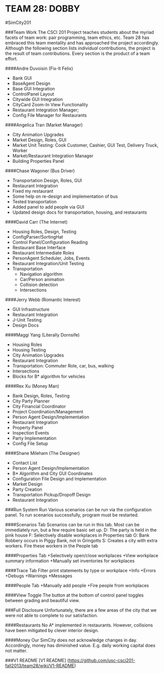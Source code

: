 TEAM 28: DOBBY
=======
#SimCity201

###Team Work
The CSCI 201 Project teaches students about the myriad facets of team work: pair programming, team ethics, etc. Team 28 has embraced this team mentality and has approached the project accordingly. Although the following section lists _individual_ contributions, the project is the result of team contributions. Every section is the product of a team effort.

####Andre Duvoisin	(Fix-It Felix)
* Bank GUI
* BaseAgent Design
* Base GUI Integration
* ControlPanel Layout
* Citywide GUI Integration
* CityCard Zoom-In View Functionality
* Restaurant Integration Manager;
* Config File Manager for Restaurants

####Angelica Tran	(Market Manager)
* City Animation Upgrades
* Market Design, Roles, GUI
* Market Unit Testing: Cook Customer, Cashier, GUI Test, Delivery Truck, Worker
* Market/Restaurant Integration Manager
* Building Properties Panel

####Chase Wagoner	(Bus Driver)
* Transportation Design, Roles, GUI
* Restaurant Integration
* Fixed my restaurant
* Some help on re-design and implementation of bus
* Tested transportation
* Added panel to add people via GUI
* Updated design docs for transportation, housing, and restaurants

####David Carr		(The Internet)
* Housing Roles, Design, Testing
* ConfigParser/SortingHat
* Control Panel/Configuration Reading
* Restaurant Base Interface
* Restaurant Intermediate Roles
* PersonAgent Scheduler, Jobs, Events
* Restaurant Integration/Unit Testing
* Transportation
  * Navigation algorithm
  * Car/Person animation
  * Collision detection
  * Intersections

####Jerry Webb		(Romantic Interest)
* GUI Infrastructure
* Restaurant Integration
* J-Unit Testing
* Design Docs

####Maggi Yang		(Literally Dornsife)
* Housing Roles
* Housing Testing
* City Animation Upgrades 
* Restaurant Integration
* Transportation: Commuter Role, car, bus, walking
* Intersections
* Blocks for B* algorithm for vehicles 

####Rex Xu			(Money Man)
* Bank Design, Roles, Testing
* City Party Planner
* City Financial Coordinator
* Project Coordination/Management
* Person Agent Design/Implementation
* Restaurant Integration
* Property Panel
* Inspection Events
* Party Implementation
* Config File Setup

####Shane Mileham	(The Designer)
* Contact List
* Person Agent Design/Implementation
* B* Algorithm and City GUI Coordinates
* Configuration File Design and Implementation
* Market Design
* Party Creation
* Transportation Pickup/Dropoff Design
* Restaurant Integration

###Run System Run
Various scenarios can be run via the configuration panel. To run scenarios successfully, program must be restarted.

####Scenarios Tab
Scenarios can be run in this tab. Most can be immediately run, but a few require basic set up.
D: The party is held in the pink house
F: Selectively disable workplaces in Properties tab
O: Bank Robbery occurs in Piggy Bank, not in Gringotts
S: Creates a city with extra workers. Fire these workers in the People tab

####Properties Tab
+Selectively open/close workplaces
+View workplace summary information
+Manually set inventories for workplaces

####Trace Tab
Filter print statements by type or workplace
+Info
+Errors
+Debugs
+Warnings
*Messages

####People Tab
+Manually add people
+Fire people from workplaces

####View Toggle
The button at the bottom of control panel toggles between grading and beautiful view.

###Full Disclosure
Unfortunately, there are a few areas of the city that we were not able to complete to our satisfaction.

####Restaurants
No A* implemented in restaurants. However, collisions have been mitigated by clever interior design.

####Money
Our SimCity does not acknowledge changes in day. Accordingly, money has diminished value. E.g. daily working capital does not matter.

###V1 README
[V1 README] (https://github.com/usc-csci201-fall2013/team28/wiki/V1-README)